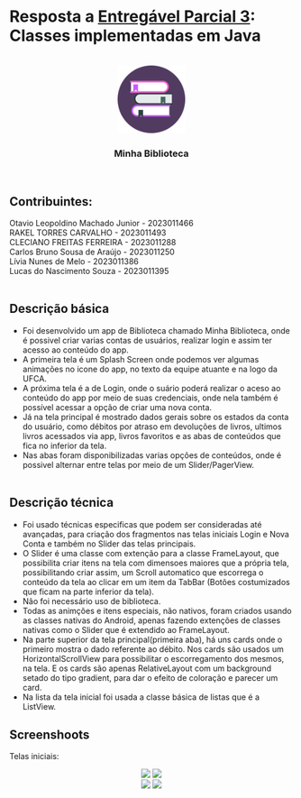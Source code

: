 # Resposta a [Entregável Parcial 3](https://ava.ufca.edu.br/mod/assign/view.php?id=9237): Classes implementadas em Java<BR/>

<!-- PROJECT LOGO -->
<br />
<div align="center">
  <a href="https://drive.google.com/drive/folders/16Zi184nW16NXDW3KQkFen8y63UBEVv2b">
    <img src="https://github.com/lucns-ufca/app-biblioteca/blob/master/app/src/main/res/drawable/app_icon.png" alt="Logo" width="120" height="120">
  </a>

  <h3 align="center">Minha Biblioteca</h3>
</div>
<BR/>

## Contribuintes:<BR/>
Otavio Leopoldino Machado Junior - 2023011466 <BR/>RAKEL TORRES CARVALHO - 2023011493<BR/>CLECIANO FREITAS FERREIRA - 2023011288<BR/>Carlos Bruno Sousa de Araújo - 2023011250<BR/>Lívia Nunes de Melo - 2023011386 <BR/>Lucas do Nascimento Souza - 2023011395<BR/><BR/>

## Descrição básica<br/>
* Foi desenvolvido um app de Biblioteca chamado Minha Biblioteca, onde é possivel criar varias contas de usuários, realizar login e assim ter acesso ao conteúdo do app.<br/>
* A primeira tela é um Splash Screen onde podemos ver algumas animações no icone do app, no texto da equipe atuante e na logo da UFCA.
* A próxima tela é a de Login, onde o suário poderá realizar o aceso ao conteúdo do app por meio de suas credenciais, onde nela também é possível acessar a opção de criar uma nova conta.
* Já na tela principal é mostrado dados gerais sobre os estados da conta do usuário, como débitos por atraso em devoluções de livros, ultimos livros acessados via app, livros favoritos e as abas de conteúdos que fica no inferior da tela.
* Nas abas foram disponibilizadas varias opções de conteúdos, onde é possivel alternar entre telas por meio de um Slider/PagerView.
<br/><br/>

## Descrição técnica<br/>
* Foi usado técnicas especificas que podem ser consideradas até avançadas, para criação dos fragmentos nas telas iniciais Login e Nova Conta e também no Slider das telas principais.<br/> 
* O Slider é uma classe com extenção para a classe FrameLayout, que possibilita criar itens na tela com dimensoes maiores que a própria tela, possibilitando criar assim, um Scroll automatico que escorrega o conteúdo da tela ao clicar em um item da TabBar (Botões costumizados que ficam na parte inferior da tela).<br/>
* Não foi necessário uso de biblioteca.<br/>
* Todas as animções e itens especiais, não nativos, foram criados usando as classes nativas do Android, apenas fazendo extenções de classes nativas como o Slider que é extendido ao FrameLayout.<br/>
* Na parte superior da tela principal(primeira aba), há uns cards onde o primeiro mostra o dado referente ao débito. Nos cards são usados um HorizontalScrollView para possibilitar o escorregamento dos mesmos, na tela. E os cards são apenas RelativeLayout com um background setado do tipo gradient, para dar o efeito de coloração e parecer um card.<br/>
* Na lista da tela inicial foi usada a classe básica de listas que é a ListView.<br/>

## Screenshoots<br/>
Telas iniciais:<br/>

<div align="center">
  <img src="https://github.com/user-attachments/assets/0a729623-32c4-477c-814c-e90c583afee5">
  <img src="https://github.com/user-attachments/assets/d4ee1336-1a5f-458e-b88a-fd64fa4cd432">
  <br/>
  <img src="https://github.com/user-attachments/assets/5c804b93-22b2-453d-9e88-3ff7877a1b9d">
  <img src="https://github.com/user-attachments/assets/b1314f8b-b39a-4e3a-80b1-50c14feddb55">
</div>
